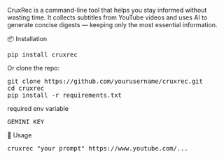 CruxRec is a command-line tool that helps you stay informed without wasting time. It collects subtitles from YouTube videos and uses AI to generate concise digests — keeping only the most essential information.

📦 Installation

<pre>
pip install cruxrec
</pre>

Or clone the repo:

<pre>
git clone https://github.com/yourusername/cruxrec.git
cd cruxrec
pip install -r requirements.txt
</pre>

required env variable
<pre>
GEMINI_KEY
</pre>

🚀 Usage
<pre>
cruxrec "your prompt" https://www.youtube.com/...
</pre>
